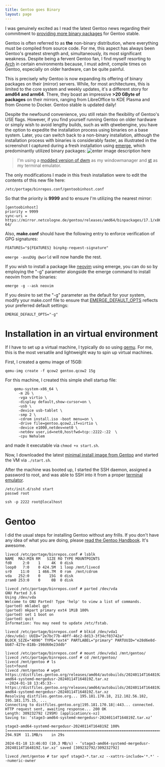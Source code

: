 ```yaml
---
title: Gentoo goes Binary
layout: page
---
```


I was genuinely excited as I read the latest Gentoo news regarding their commitment to [providing more binary packages](https://www.gentoo.org/news/2023/12/29/Gentoo-binary.html) for Gentoo stable.

Gentoo is often referred to as **the** non-binary distribution, where everything must be compiled from source code. For me, this aspect has always been Gentoo's greatest strength and, simultaneously, its most significant weakness. Despite being a fervent Gentoo fan, I find myself resorting to [Arch](https://archlinux.org/) in certain environments because, I must admit, compile times on Gentoo, especially on older hardware, can be quite painful.

This is precisely why Gentoo is now expanding its offering of binary packages on their (mirror) servers. While, for most architectures, this is limited to the core system and weekly updates, it's a different story for **amd64 and arm64**. There, they boast an impressive **>20 GByte of packages** on their mirrors, ranging from LibreOffice to KDE Plasma and from Gnome to Docker. Gentoo stable is updated daily!

<!-- more -->

Despite the newfound convenience, you still retain the flexibility of Gentoo's USE flags. However, if you find yourself running Gentoo on older hardware or simply wish to avoid lengthy builds, such as with qtwebengine, you have the option to expedite the installation process using binaries on a base system. Later, you can switch back to a non-binary installation, although the installation process with binaries is considerably faster, as illustrated in the screenshot I captured during a fresh installation using [emerge](https://wiki.gentoo.org/wiki/Emerge), which predominantly utilized binary packages:
![enter image description here](https://i.imgur.com/QtjKALZ.png)

> I'm using a [modded version of dwm](https://github.com/dme86/dwm) as my windowmanager and [st](https://github.com/dme86/st) as my terminal emulator.

The only modifications I made in this fresh installation were to edit the contents of this new file here:

    /etc/portage/binrepos.conf/gentoobinhost.conf

So that the priority is **9999** and to ensure I'm utilizing the nearest mirror:

    [gentoobinhost]
    priority = 9999
    sync-uri = https://mirror.netcologne.de/gentoo/releases/amd64/binpackages/17.1/x86-64/

Also, **make.conf** should have the following entry to enforce verification of GPG signatures:

    FEATURES="${FEATURES} binpkg-request-signature"

`emerge -avuDUg @world` will now handle the rest.

If you wish to install a package like [neovim](https://github.com/dme86/neovim) using emerge, you can do so by employing the "-g" parameter alongside the emerge command to install neovim from the binaries:

    emerge -g --ask neovim

If you desire to set the "-g" parameter as the default for your system, modify your make.conf file to ensure that [EMERGE_DEFAULT_OPTS](https://wiki.gentoo.org/wiki/EMERGE_DEFAULT_OPTS/en) reflects your preferred default settings:

    EMERGE_DEFAULT_OPTS="-g"


# Installation in an virtual environment


If I have to set up a virtual machine, I typically do so using [qemu](https://www.qemu.org/). For me, this is the most versatile and lightweight way to spin up virtual machines.

First, I created a qemu image of 15GB:


    qemu-img create -f qcow2 gentoo.qcow2 15g

For this machine, I created this simple shell startup file:

```shell
    qemu-system-x86_64 \
      -m 2G \
      -vga virtio \
      -display default,show-cursor=on \
      -usb \
      -device usb-tablet \
      -smp 2 \
      -cdrom install.iso -boot menu=on \
      -drive file=gentoo.qcow2,if=virtio \
      -device e1000,netdev=net0 \
      -netdev user,id=net0,hostfwd=tcp::2222-:22  \
      -cpu Nehalem
```

and made it executable via `chmod +x start.sh`.

Now, I downloaded the latest [minimal install image from Gentoo](https://www.gentoo.org/downloads/) and started the VM via `./start.sh`.

After the machine was booted up, I started the SSH daemon, assigned a password to root, and was able to SSH into it from a proper [terminal emulator](https://github.com/dme86/st).

```shell
/etc/init.d/sshd start
passwd root
```
```shell
ssh -p 2222 root@localhost
```

# Gentoo

I did the usual steps for installing Gentoo without any frills. If you don't have any idea of what you are doing, please [read the Gentoo Handbook](https://wiki.gentoo.org/wiki/Handbook:AMD64/en). It's awesome.

```shell
livecd /etc/portage/binrepos.conf # lsblk
NAME  MAJ:MIN RM   SIZE RO TYPE MOUNTPOINTS
fd0     2:0    1     4K  0 disk
loop0   7:0    0 424.5M  1 loop /mnt/livecd
sr0    11:0    1 466.7M  0 rom  /mnt/cdrom
vda   252:0    0    15G  0 disk
zram0 253:0    0     0B  0 disk
```

```shell
livecd /etc/portage/binrepos.conf # parted /dev/vda
GNU Parted 3.6
Using /dev/vda
Welcome to GNU Parted! Type 'help' to view a list of commands.
(parted) mklabel gpt
(parted) mkpart primary ext4 1MiB 100%
(parted) set 1 boot on
(parted) quit
Information: You may need to update /etc/fstab.
```


```shell
livecd /etc/portage/binrepos.conf # blkid /dev/vda1
/dev/vda1: UUID="2e7bc77b-40ff-46c2-8d13-3f34cf03742a" BLOCK_SIZE="4096" TYPE="ext4" PARTLABEL="primary" PARTUUID="e28d6e8d-bb87-427e-818b-198d60e23ddb"
```

```shell
livecd /etc/portage/binrepos.conf # mount /dev/vda1 /mnt/gentoo/
livecd /etc/portage/binrepos.conf # cd /mnt/gentoo/
livecd /mnt/gentoo # ls
lost+found
livecd /mnt/gentoo # wget https://distfiles.gentoo.org/releases/amd64/autobuilds/20240114T164819Z/stage3-amd64-systemd-mergedusr-20240114T164819Z.tar.xz
--2024-01-18 13:45:33--  https://distfiles.gentoo.org/releases/amd64/autobuilds/20240114T164819Z/stage3-amd64-systemd-mergedusr-20240114T164819Z.tar.xz
Resolving distfiles.gentoo.org... 195.181.170.18, 212.102.56.182, 195.181.175.15, ...
Connecting to distfiles.gentoo.org|195.181.170.18|:443... connected.
HTTP request sent, awaiting response... 200 OK
Length: 309232792 (295M) [application/x-xz]
Saving to: ‘stage3-amd64-systemd-mergedusr-20240114T164819Z.tar.xz’

stage3-amd64-systemd-mergedusr-20240114T164819Z 100%[======================================================================================================>] 294.91M  11.1MB/s    in 29s

2024-01-18 13:46:03 (10.3 MB/s) - ‘stage3-amd64-systemd-mergedusr-20240114T164819Z.tar.xz’ saved [309232792/309232792]

livecd /mnt/gentoo # tar xpvf stage3-*.tar.xz --xattrs-include='*.*' --numeric-owner
```
